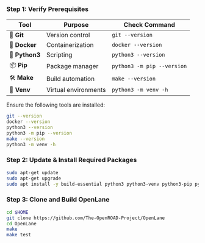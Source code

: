 ### **Step 1: Verify Prerequisites**

<div align="center">

| Tool | Purpose | Check Command |
|------|---------|---------------|
| 🔧 **Git** | Version control | `git --version` |
| 🐳 **Docker** | Containerization | `docker --version` |
| 🐍 **Python3** | Scripting | `python3 --version` |
| 📦 **Pip** | Package manager | `python3 -m pip --version` |
| 🛠️ **Make** | Build automation | `make --version` |
| 🔧 **Venv** | Virtual environments | `python3 -m venv -h` |

</div>

Ensure the following tools are installed:
```bash
git --version
docker --version
python3 --version
python3 -m pip --version
make --version
python3 -m venv -h
```

### **Step 2: Update & Install Required Packages**
```bash
sudo apt-get update
sudo apt-get upgrade
sudo apt install -y build-essential python3 python3-venv python3-pip python3-tk curl make git
```

### **Step 3: Clone and Build OpenLane**
```bash
cd $HOME
git clone https://github.com/The-OpenROAD-Project/OpenLane
cd OpenLane
make
make test
```

